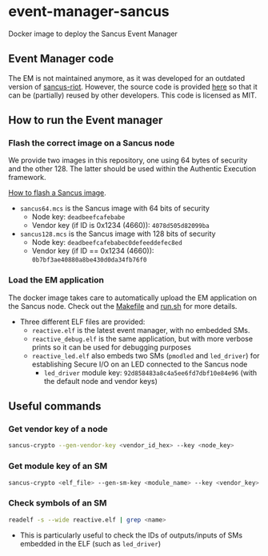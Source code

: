 # event-manager-sancus
Docker image to deploy the Sancus Event Manager

## Event Manager code

The EM is not maintained anymore, as it was developed for an outdated version of [sancus-riot](https://github.com/sancus-tee/sancus-riot). However, the source code is provided [here](sancus-em.zip) so that it can be (partially) reused by other developers. This code is licensed as MIT.

## How to run the Event manager

### Flash the correct image on a Sancus node

We provide two images in this repository, one using 64 bytes of security and the other 128. The latter should be used within the Authentic Execution framework.

[How to flash a Sancus image](https://github.com/sancus-tee/sancus-main#xstools-installation).

- `sancus64.mcs` is the Sancus image with 64 bits of security
    - Node key: `deadbeefcafebabe`
    - Vendor key (if ID is 0x1234 (4660)):  `4078d505d82099ba`
- `sancus128.mcs` is the Sancus image with 128 bits of security
    - Node key: `deadbeefcafebabec0defeeddefec8ed`
    - Vendor key (if ID == 0x1234 (4660)): `0b7bf3ae40880a8be430d0da34fb76f0`

### Load the EM application

The docker image takes care to automatically upload the EM application on the Sancus node. Check out the [Makefile](Makefile) and [run.sh](run.sh) for more details.

- Three different ELF files are provided:
    - `reactive.elf` is the latest event manager, with no embedded SMs.
    - `reactive_debug.elf` is the same application, but with more verbose prints so it can be used for debugging purposes
    - `reactive_led.elf` also embeds two SMs (`pmodled` and `led_driver`) for establishing Secure I/O on an LED connected to the Sancus node
        - `led_driver` module key: `92d858483a8c4a5ee6fd7dbf10e84e96` (with the default node and vendor keys)

## Useful commands

### Get vendor key of a node

```bash
sancus-crypto --gen-vendor-key <vendor_id_hex> --key <node_key>
```

### Get module key of an SM

```bash
sancus-crypto <elf_file> --gen-sm-key <module_name> --key <vendor_key>
```

### Check symbols of an SM

```bash
readelf -s --wide reactive.elf | grep <name>
```

- This is particularly useful to check the IDs of outputs/inputs of SMs embedded in the ELF (such as `led_driver`)